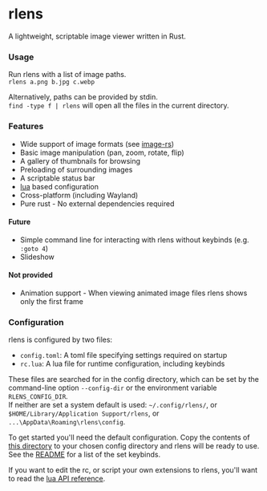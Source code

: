 # rlens
A lightweight, scriptable image viewer written in Rust.

### Usage
Run rlens with a list of image paths.\
`rlens a.png b.jpg c.webp`

Alternatively, paths can be provided by stdin.\
`find -type f | rlens` will open all the files in the current directory.

### Features
* Wide support of image formats (see [image-rs](https://github.com/image-rs/image#supported-image-formats))
* Basic image manipulation (pan, zoom, rotate, flip)
* A gallery of thumbnails for browsing
* Preloading of surrounding images
* A scriptable status bar
* [lua](https://www.lua.org/) based configuration
* Cross-platform (including Wayland)
* Pure rust - No external dependencies required

#### Future
* Simple command line for interacting with rlens without keybinds (e.g. `:goto 4`)
* Slideshow

#### Not provided
* Animation support - When viewing animated image files rlens shows only the first frame

### Configuration
rlens is configured by two files:
* `config.toml`: A toml file specifying settings required on startup
* `rc.lua`: A lua file for runtime configuration, including keybinds

These files are searched for in the config directory, which can be set by the command-line option `--config-dir` or the environment variable `RLENS_CONFIG_DIR`.\
If neither are set a system default is used: `~/.config/rlens/`, or `$HOME/Library/Application Support/rlens`, or `...\AppData\Roaming\rlens\config`.

To get started you'll need the default configuration.
Copy the contents of [this directory](../config) to your chosen config directory and rlens will be ready to use. See the [README](../config/README.md) for a list of the set keybinds.

If you want to edit the rc, or script your own extensions to rlens, you'll want to read the [lua API reference](api.md).

